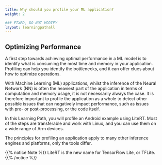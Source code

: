 ```yaml
---
title: Why should you profile your ML application?
weight: 2

### FIXED, DO NOT MODIFY
layout: learningpathall
---
```


## Optimizing Performance
A first step towards achieving optimal performance in a ML model is to identify what is consuming the most time and memory in your application. Profiling can help you identify the bottlenecks, and it can offer clues about how to optimize operations.

With Machine Learning (ML) applications, whilst the inference of the Neural Network (NN) is often the heaviest part of the application in terms of computation and memory usage, it is not necessarily always the case. It is therefore important to profile the application as a whole to detect other possible issues that can negatively impact performance, such as issues with pre- or post-processing, or the code itself.

In this Learning Path, you will profile an Android example using LiteRT. Most of the steps are transferable and work with Linux, and you can use them on a wide range of Arm devices. 

The principles for profiling an application apply to many other inference engines and platforms, only the tools differ.

{{% notice Note %}}
LiteRT is the new name for TensorFlow Lite, or TFLite.
{{% /notice %}}


